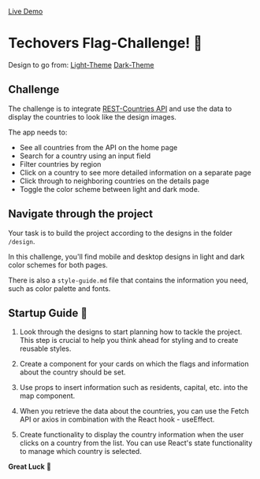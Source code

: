 [Live Demo](https://flag-app.tobaunta.torkelsson.online)

# Techovers Flag-Challenge! 🐺

Design to go from:
[Light-Theme](./design/Desktop-light.png)
[Dark-Theme](./design/Desktop-dark.png)

## Challenge

The challenge is to integrate [REST-Countries API](https://restcountries.com) and use the data to display the countries to look like the design images.

The app needs to:

- See all countries from the API on the home page
- Search for a country using an input field
- Filter countries by region
- Click on a country to see more detailed information on a separate page
- Click through to neighboring countries on the details page
- Toggle the color scheme between light and dark mode.

## Navigate through the project

Your task is to build the project according to the designs in the folder `/design`.

In this challenge, you'll find mobile and desktop designs in light and dark color schemes for both pages.

There is also a `style-guide.md` file that contains the information you need, such as color palette and fonts.

## Startup Guide 🌟

1. Look through the designs to start planning how to tackle the project. This step is crucial to help you think ahead for styling and to create reusable styles.

2. Create a component for your cards on which the flags and information about the country should be set.

3. Use props to insert information such as residents, capital, etc. into the map component.

4. When you retrieve the data about the countries, you can use the Fetch API or axios in combination with the React hook - useEffect.

5. Create functionality to display the country information when the user clicks on a country from the list. You can use React's state functionality to manage which country is selected.

**Great Luck** 🐺
